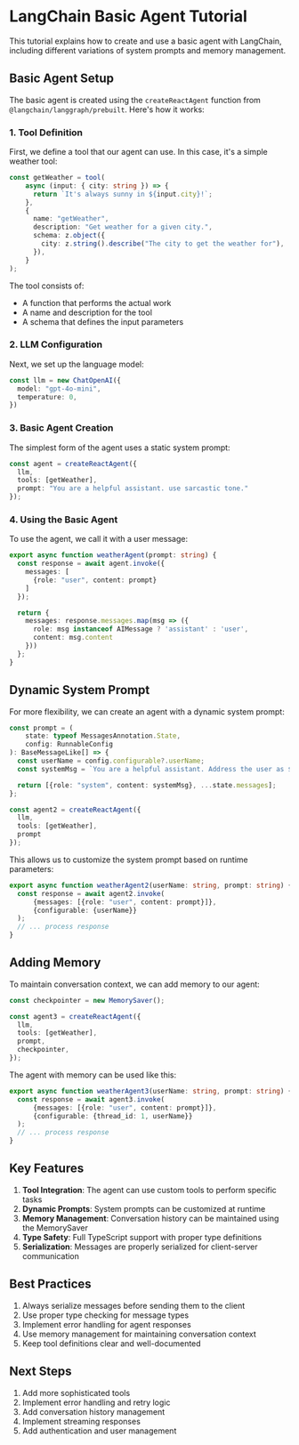 # LangChain Basic Agent Tutorial

This tutorial explains how to create and use a basic agent with LangChain, including different variations of system prompts and memory management.

## Basic Agent Setup

The basic agent is created using the `createReactAgent` function from `@langchain/langgraph/prebuilt`. Here's how it works:

### 1. Tool Definition

First, we define a tool that our agent can use. In this case, it's a simple weather tool:

```typescript
const getWeather = tool(
    async (input: { city: string }) => {
      return `It's always sunny in ${input.city}!`;
    },
    {
      name: "getWeather",
      description: "Get weather for a given city.",
      schema: z.object({
        city: z.string().describe("The city to get the weather for"),
      }),
    }
);
```

The tool consists of:
- A function that performs the actual work
- A name and description for the tool
- A schema that defines the input parameters

### 2. LLM Configuration

Next, we set up the language model:

```typescript
const llm = new ChatOpenAI({
  model: "gpt-4o-mini",
  temperature: 0,
})
```

### 3. Basic Agent Creation

The simplest form of the agent uses a static system prompt:

```typescript
const agent = createReactAgent({
  llm,
  tools: [getWeather],
  prompt: "You are a helpful assistant. use sarcastic tone."
});
```

### 4. Using the Basic Agent

To use the agent, we call it with a user message:

```typescript
export async function weatherAgent(prompt: string) {
  const response = await agent.invoke({
    messages: [
      {role: "user", content: prompt}
    ]
  });

  return {
    messages: response.messages.map(msg => ({
      role: msg instanceof AIMessage ? 'assistant' : 'user',
      content: msg.content
    }))
  };
}
```

## Dynamic System Prompt

For more flexibility, we can create an agent with a dynamic system prompt:

```typescript
const prompt = (
    state: typeof MessagesAnnotation.State, 
    config: RunnableConfig
): BaseMessageLike[] => {
  const userName = config.configurable?.userName;
  const systemMsg = `You are a helpful assistant. Address the user as ${userName}.`;

  return [{role: "system", content: systemMsg}, ...state.messages];
};

const agent2 = createReactAgent({
  llm,
  tools: [getWeather],
  prompt
});
```

This allows us to customize the system prompt based on runtime parameters:

```typescript
export async function weatherAgent2(userName: string, prompt: string) {
  const response = await agent2.invoke(
      {messages: [{role: "user", content: prompt}]},
      {configurable: {userName}}
  );
  // ... process response
}
```

## Adding Memory

To maintain conversation context, we can add memory to our agent:

```typescript
const checkpointer = new MemorySaver();

const agent3 = createReactAgent({
  llm,
  tools: [getWeather],
  prompt,
  checkpointer,
});
```

The agent with memory can be used like this:

```typescript
export async function weatherAgent3(userName: string, prompt: string) {
  const response = await agent3.invoke(
      {messages: [{role: "user", content: prompt}]},
      {configurable: {thread_id: 1, userName}}
  );
  // ... process response
}
```

## Key Features

1. **Tool Integration**: The agent can use custom tools to perform specific tasks
2. **Dynamic Prompts**: System prompts can be customized at runtime
3. **Memory Management**: Conversation history can be maintained using the MemorySaver
4. **Type Safety**: Full TypeScript support with proper type definitions
5. **Serialization**: Messages are properly serialized for client-server communication

## Best Practices

1. Always serialize messages before sending them to the client
2. Use proper type checking for message types
3. Implement error handling for agent responses
4. Use memory management for maintaining conversation context
5. Keep tool definitions clear and well-documented

## Next Steps

1. Add more sophisticated tools
2. Implement error handling and retry logic
3. Add conversation history management
4. Implement streaming responses
5. Add authentication and user management 